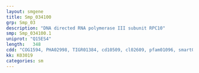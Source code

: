 ```yaml
---
layout: smgene
title: Smp_034100
grp: Smp_03
description: "DNA directed RNA polymerase III subunit RPC10"
smp: Smp_034100.1
uniprot: "Q15ES4"
length:   348
cdd: "COG1594, PHA02998, TIGR01384, cd10509, cl02609, pfam01096, smart00440"
kk: K03019
categories: sm
---
```

